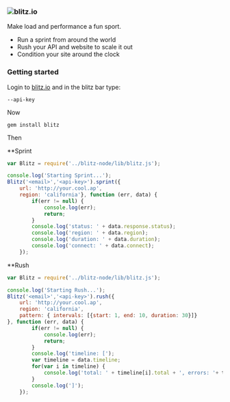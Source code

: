 ### ![blitz.io](http://blitz.io/images/logo2.png)

Make load and performance a fun sport.

* Run a sprint from around the world
* Rush your API and website to scale it out
* Condition your site around the clock

### Getting started

Login to [blitz.io](http://blitz.io) and in the blitz bar type:
    
    --api-key

Now

    gem install blitz

Then

**Sprint

```javascript
var Blitz = require('../blitz-node/lib/blitz.js');

console.log('Starting Sprint...');
Blitz('<email>','<api-key>').sprint({
    url: 'http://your.cool.ap',
    region: 'california'}, function (err, data) {
        if(err != null) {
            console.log(err);
            return;
        }
        console.log('status: ' + data.response.status);
        console.log('region: ' + data.region);
        console.log('duration: ' + data.duration);
        console.log('connect: ' + data.connect);
    });
```

**Rush

```javascript
var Blitz = require('../blitz-node/lib/blitz.js');

console.log('Starting Rush...');
Blitz('<email>','<api-key>').rush({
    url: 'http://your.cool.ap',
    region: 'california',
    pattern: { intervals: [{start: 1, end: 10, duration: 30}]}
}, function (err, data) {
        if(err != null) {
            console.log(err);
            return;
        }
        console.log('timeline: [');
        var timeline = data.timeline;
        for(var i in timeline) {
            console.log('total: ' + timeline[i].total + ', errors: '+ timeline[i].errors);
        }
        console.log(']');
    });
```